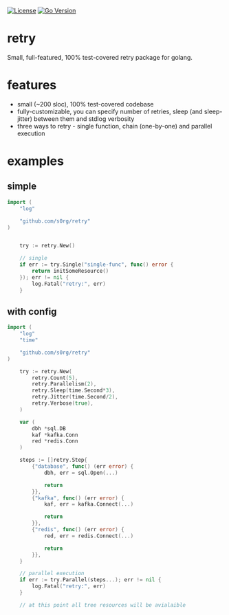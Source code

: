 [![License](https://img.shields.io/badge/license-MIT%20License-blue.svg)](https://github.com/s0rg/retry/blob/master/LICENSE)
[![Go Version](https://img.shields.io/github/go-mod/go-version/s0rg/retry)](go.mod)

# retry

 Small, full-featured, 100% test-covered retry package for golang.

# features

 - small (~200 sloc), 100% test-covered codebase
 - fully-customizable, you can specify number of retries, sleep (and sleep-jitter) between them and stdlog verbosity
 - three ways to retry - single function, chain (one-by-one) and parallel execution

# examples

## simple
```go
import (
    "log"

    "github.com/s0rg/retry"
)


    try := retry.New()

    // single
    if err := try.Single("single-func", func() error {
        return initSomeResource()
    }); err != nil {
        log.Fatal("retry:", err)
    }
```

## with config
```go
import (
    "log"
    "time"

    "github.com/s0rg/retry"
)

    try := retry.New(
        retry.Count(5),
		retry.Parallelism(2),
	    retry.Sleep(time.Second*3),
	    retry.Jitter(time.Second/2),
		retry.Verbose(true),
    )

    var (
        dbh *sql.DB
        kaf *kafka.Conn
        red *redis.Conn
    )

    steps := []retry.Step{
        {"database", func() (err error) {
            dbh, err = sql.Open(...)

            return
        }},
        {"kafka", func() (err error) {
            kaf, err = kafka.Connect(...)

            return
        }},
        {"redis", func() (err error) {
            red, err = redis.Connect(...)

            return
        }},
    }

    // parallel execution
    if err := try.Parallel(steps...); err != nil {
        log.Fatal("retry:", err)
    }

    // at this point all tree resources will be avialaible
```

